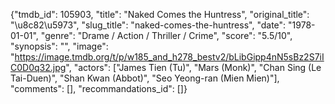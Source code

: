 {"tmdb_id": 105903, "title": "Naked Comes the Huntress", "original_title": "\u8c82\u5973", "slug_title": "naked-comes-the-huntress", "date": "1978-01-01", "genre": "Drame / Action / Thriller / Crime", "score": "5.5/10", "synopsis": "", "image": "https://image.tmdb.org/t/p/w185_and_h278_bestv2/bLibGipp4nN5sBz2S7iIC0D0q32.jpg", "actors": ["James Tien (Tu)", "Mars (Monk)", "Chan Sing (Le Tai-Duen)", "Shan Kwan (Abbot)", "Seo Yeong-ran (Mien Mien)"], "comments": [], "recommandations_id": []}